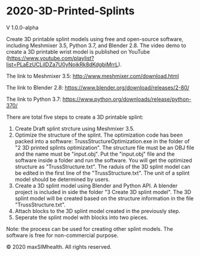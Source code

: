 # 2020-3D-Printed-Splints
V 1.0.0-alpha

Create 3D printable splint models using free and open-source software, including Meshmixer 3.5, Python 3.7, and Blender 2.8. The video demo to create a 3D printable wrist model is published on YouTube (https://www.youtube.com/playlist?list=PLaEzUCLiIDZa7U0yNojkRk8dKdgbiMrrL).

The link to Meshmixer 3.5: http://www.meshmixer.com/download.html

The link to Blender 2.8: https://www.blender.org/download/releases/2-80/

The link to Python 3.7: https://www.python.org/downloads/release/python-370/

There are total five steps to create a 3D printable splint:
1. Create Draft splint strcture using Meshmixer 3.5.
2. Optimize the structure of the splint.
    The optimization code has been packed into a software: TrussStructureOptimization.exe in the folder of "2 3D printed splints optimization". The structure file must be an OBJ file and the name must be "input.obj". Put the "input.obj" file and the software inside a folder and run the software. You will get the optimized structure as "TrussStructure.txt". The raduis of the 3D splint model can be edited in the first line of the "TrussStructure.txt". The unit of a splint model should be determined by users.
3. Create a 3D splint model using Blender and Python API. A blender project is included in side the folder "3 Create 3D splint model". The 3D splint model will be created based on the structure information in the file "TrussStructure.txt".    
4. Attach blocks to the 3D splint model created in the previously step. 
5. Seperate the splint model with blocks into two pieces. 

Note: the process can be used for creating other splint models. The software is free for non-commercial purpose.

© 2020 maxSIMhealth.  All rights reserved.
